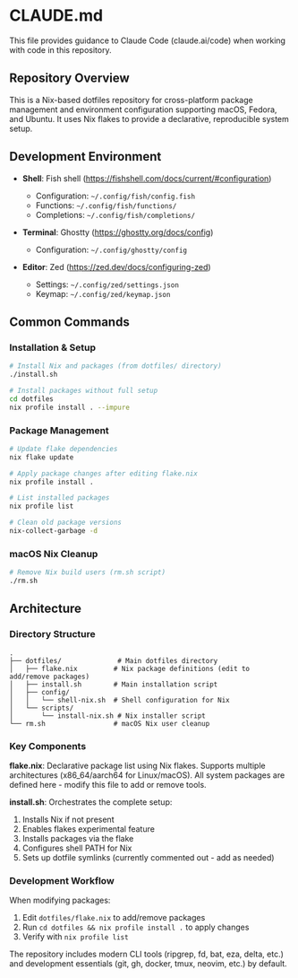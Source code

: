 # CLAUDE.md

This file provides guidance to Claude Code (claude.ai/code) when working with code in this repository.

## Repository Overview

This is a Nix-based dotfiles repository for cross-platform package management and environment configuration supporting macOS, Fedora, and Ubuntu. It uses Nix flakes to provide a declarative, reproducible system setup.

## Development Environment

- **Shell**: Fish shell (https://fishshell.com/docs/current/#configuration)
  - Configuration: `~/.config/fish/config.fish`
  - Functions: `~/.config/fish/functions/`
  - Completions: `~/.config/fish/completions/`
  
- **Terminal**: Ghostty (https://ghostty.org/docs/config)
  - Configuration: `~/.config/ghostty/config`
  
- **Editor**: Zed (https://zed.dev/docs/configuring-zed)
  - Settings: `~/.config/zed/settings.json`
  - Keymap: `~/.config/zed/keymap.json`

## Common Commands

### Installation & Setup
```bash
# Install Nix and packages (from dotfiles/ directory)
./install.sh

# Install packages without full setup
cd dotfiles
nix profile install . --impure
```

### Package Management
```bash
# Update flake dependencies
nix flake update

# Apply package changes after editing flake.nix
nix profile install .

# List installed packages
nix profile list

# Clean old package versions
nix-collect-garbage -d
```

### macOS Nix Cleanup
```bash
# Remove Nix build users (rm.sh script)
./rm.sh
```

## Architecture

### Directory Structure
```
.
├── dotfiles/              # Main dotfiles directory
│   ├── flake.nix         # Nix package definitions (edit to add/remove packages)
│   ├── install.sh        # Main installation script
│   ├── config/
│   │   └── shell-nix.sh  # Shell configuration for Nix
│   └── scripts/
│       └── install-nix.sh # Nix installer script
└── rm.sh                 # macOS Nix user cleanup
```

### Key Components

**flake.nix**: Declarative package list using Nix flakes. Supports multiple architectures (x86_64/aarch64 for Linux/macOS). All system packages are defined here - modify this file to add or remove tools.

**install.sh**: Orchestrates the complete setup:
1. Installs Nix if not present
2. Enables flakes experimental feature
3. Installs packages via the flake
4. Configures shell PATH for Nix
5. Sets up dotfile symlinks (currently commented out - add as needed)

### Development Workflow

When modifying packages:
1. Edit `dotfiles/flake.nix` to add/remove packages
2. Run `cd dotfiles && nix profile install .` to apply changes
3. Verify with `nix profile list`

The repository includes modern CLI tools (ripgrep, fd, bat, eza, delta, etc.) and development essentials (git, gh, docker, tmux, neovim, etc.) by default.